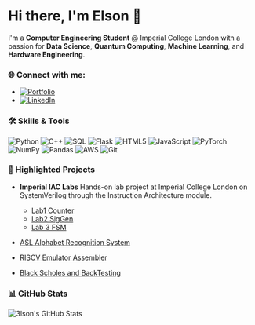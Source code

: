 # Hi there, I'm Elson 👋

I'm a **Computer Engineering Student** @ Imperial College London with a passion for **Data Science**, **Quantum Computing**, **Machine Learning**, and **Hardware Engineering**.

### 🌐 Connect with me:
- [![Portfolio](https://img.shields.io/badge/Portfolio-000000?style=flat&logo=github&logoColor=white)](https://d2jecik5c1jnhj.cloudfront.net/)
- [![LinkedIn](https://img.shields.io/badge/LinkedIn-0077B5?style=flat&logo=linkedin&logoColor=white)](https://www.linkedin.com/in/elson-tho-267190215/)

### 🛠️ Skills & Tools
![Python](https://img.shields.io/badge/Python-3776AB?style=flat&logo=python&logoColor=white)
![C++](https://img.shields.io/badge/C%2B%2B-00599C?style=flat&logo=c%2B%2B&logoColor=white)
![SQL](https://img.shields.io/badge/SQL-4479A1?style=flat&logo=postgresql&logoColor=white)
![Flask](https://img.shields.io/badge/Flask-000000?style=flat&logo=flask&logoColor=white)
![HTML5](https://img.shields.io/badge/HTML5-E34F26?style=flat&logo=html5&logoColor=white)
![JavaScript](https://img.shields.io/badge/JavaScript-F7DF1E?style=flat&logo=javascript&logoColor=black)
![PyTorch](https://img.shields.io/badge/PyTorch-EE4C2C?style=flat&logo=pytorch&logoColor=white)
![NumPy](https://img.shields.io/badge/NumPy-013243?style=flat&logo=numpy&logoColor=white)
![Pandas](https://img.shields.io/badge/Pandas-150458?style=flat&logo=pandas&logoColor=white)
![AWS](https://img.shields.io/badge/AWS-232F3E?style=flat&logo=amazonaws&logoColor=white)
![Git](https://img.shields.io/badge/Git-F05032?style=flat&logo=git&logoColor=white)


### 🚀 Highlighted Projects
- **Imperial IAC Labs**
  Hands-on lab project at Imperial College London on SystemVerilog through the Instruction Architecture module.
  - [Lab1 Counter](https://github.com/3lson/Lab1-Counter)
  - [Lab2 SigGen](https://github.com/3lson/IAC-Lab2-SigGen) 
  - [Lab 3 FSM](https://github.com/3lson/IAC-Lab3-FSM)

- [ASL Alphabet Recognition System](https://github.com/3lson/ASLModelProj)
- [RISCV Emulator Assembler](https://github.com/3lson/RISCVEmulatorandAssemblerVer2.0)
- [Black Scholes and BackTesting](https://github.com/3lson/BlackScholes-BackTesting)

### 📊 GitHub Stats
![3lson's GitHub Stats](https://github-readme-stats.vercel.app/api?username=3lson&show_icons=true&theme=default)



